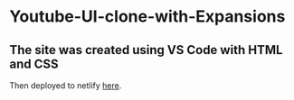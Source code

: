 # Youtube-UI-clone-with-Expansions
## The site was created using VS Code with HTML and CSS
Then deployed to netlify [here](https://youtube-ui-with-expansions-thandox.netlify.app).
